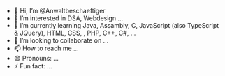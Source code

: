 - 👋 Hi, I’m @Anwaltbeschaeftiger
- 👀 I’m interested in DSA, Webdesign ...
- 🌱 I’m currently learning Java, Assambly, C, JavaScript (also TypeScript & JQuery), HTML, CSS, , PHP, C++, C#, ...
- 💞️ I’m looking to collaborate on ...
- 📫 How to reach me ...
- 😄 Pronouns: ...
- ⚡ Fun fact: ...

<!---
Anwaltbeschaeftiger/Anwaltbeschaeftiger is a ✨ special ✨ repository because its `README.md` (this file) appears on your GitHub profile.
You can click the Preview link to take a look at your changes.
--->
